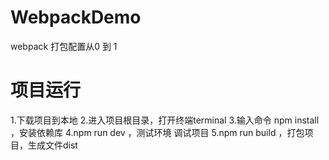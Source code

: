 # WebpackDemo
webpack 打包配置从0 到 1
# 项目运行
1.下载项目到本地
2.进入项目根目录，打开终端terminal
3.输入命令 npm install ，安装依赖库
4.npm run dev ，测试环境 调试项目
5.npm run build ，打包项目，生成文件dist
